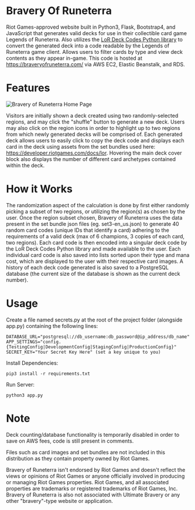 # Bravery Of Runeterra

Riot Games-approved website built in Python3, Flask, Bootstrap4, and JavaScript that generates valid decks for use in their collectible card game Legends of Runeterra. Also utilizes the [LoR Deck Codes Python library](https://github.com/Rafalonso/LoRDeckCodesPython) to convert the generated deck into a code readable by the Legends of Runeterra game client. Allows users to filter cards by type and view deck contents as they appear in-game. This code is hosted at https://braveryofruneterra.com/ via AWS EC2, Elastic Beanstalk, and RDS.

# Features
![Bravery of Runeterra Home Page](https://i.imgur.com/TOTi6yK.png "Bravery of Runeterra Home Page")

Visitors are initially shown a deck created using two randomly-selected regions, and may click the "shuffle" button to generate a new deck. Users may also click on the region icons in order to highlight up to two regions from which newly generated decks will be comprised of. Each generated deck allows users to easily click to copy the deck code and displays each card in the deck using assets from the set bundles used here: https://developer.riotgames.com/docs/lor. Hovering the main deck cover block also displays the number of different card archetypes contained within the deck.  

# How it Works

The randomization aspect of the calculation is done by first either randomly picking a subset of two regions, or utilizing the region(s) as chosen by the user. Once the region subset chosen, Bravery of Runeterra uses the data present in the set bundle json files (eg. set3-en_us.json) to generate 40 random card codes (unique IDs that identify a card) adhering to the requirements of a valid deck (max of 6 champions, 3 copies of each card, two regions). Each card code is then encoded into a singular deck code by the LoR Deck Codes Python library and made available to the user. Each individual card code is also saved into lists sorted upon their type and mana cost, which are displayed to the user with their respective card images. A history of each deck code generated is also saved to a PostgreSQL database (the current size of the database is shown as the current deck number). 

# Usage

Create a file named secrets.py at the root of the project folder (alongside app.py) containing the following lines:

```
DATABASE_URL="postgresql://db_username:db_password@ip_address/db_name"
APP_SETTINGS="config.{TestingConfig|DevelopmentConfig|StagingConfig|ProductionConfig}"
SECRET_KEY="Your Secret Key Here" (set a key unique to you)
```

Install Dependencies:

```
pip3 install -r requirements.txt
```

Run Server:

```
python3 app.py
```

# Note

Deck counting/database functionality is temporarily disabled in order to save on AWS fees, code is still present in comments.

Files such as card images and set bundles are not included in this distribution as they contain property owned by Riot Games.

Bravery of Runeterra isn't endorsed by Riot Games and doesn't reflect the views or opinions of Riot Games or anyone officially involved in producing or managing Riot Games properties. Riot Games, and all associated properties are trademarks or registered trademarks of Riot Games, Inc. Bravery of Runeterra is also not associated with Ultimate Bravery or any other "bravery"-type website or application.

